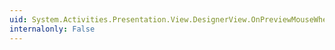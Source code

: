 ```yaml
---
uid: System.Activities.Presentation.View.DesignerView.OnPreviewMouseWheel(System.Windows.Input.MouseWheelEventArgs)
internalonly: False
---
```

